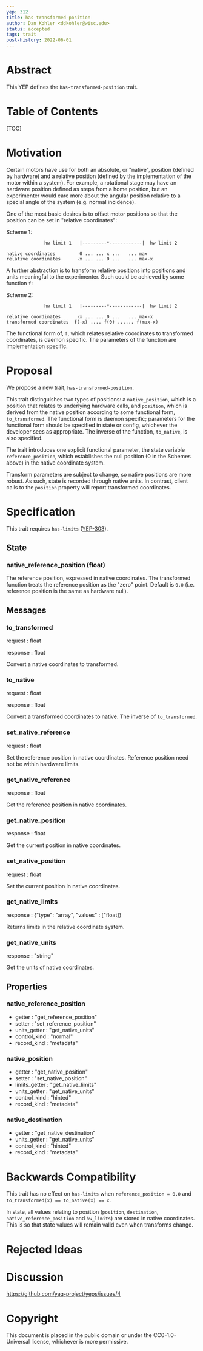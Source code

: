 ```yaml
---
yep: 312
title: has-transformed-position
author: Dan Kohler <ddkohler@wisc.edu>
status: accepted
tags: trait
post-history: 2022-06-01
---
```


# Abstract

This YEP defines the `has-transformed-position` trait.

# Table of Contents

[TOC]

# Motivation

Certain motors have use for both an absolute, or "native", position (defined by hardware) and a relative position (defined by the implementation of the motor within a system).
For example, a rotational stage may have an hardware position defined as steps from a home position, but an experimenter would care more about the angular position relative to a special angle of the system (e.g. normal incidence).

One of the most basic desires is to offset motor positions so that the position can be set in "relative coordinates":

Scheme 1:
```
              hw limit 1   |---------*------------|  hw limit 2

native coordinates         0 ... ... x ...   ... max
relative coordinates      -x ... ... 0 ...   ... max-x
```

A further abstraction is to transform relative positions into positions and units meaningful to the experimenter.  Such could be achieved by some function `f`:

Scheme 2:
```
              hw limit 1   |---------*------------|  hw limit 2

relative coordinates      -x ... ... 0 ...   ... max-x
transformed coordinates  f(-x) .... f(0) ...... f(max-x)
```

The functional form of, `f`, which relates relative coordinates to transformed coordinates, is daemon specific.
The parameters of the function are implementation specific.

# Proposal

We propose a new trait, `has-transformed-position`.

This trait distinguishes two types of positions: a `native_position`, which is a position that relates to underlying hardware calls, and `position`, which is derived from the native position according to some functional form, `to_transformed`.
The functional form is daemon specific; parameters for the functional form should be specified in state or config, whichever the developer sees as appropriate.
The inverse of the function, `to_native`, is also specified.

The trait introduces one explicit functional parameter, the state variable `reference_position`, which establishes the null position (0 in the Schemes above) in the native coordinate system.

Transform parameters are subject to change, so native positions are more robust.  As such, state is recorded through native units.
In contrast, client calls to the `position` property will report transformed coordinates.

# Specification

This trait requires `has-limits` (<a href="../303">YEP-303</a>).

## State

### native_reference_position (float)

The reference position, expressed in native coordinates.
The transformed function treats the reference position as the "zero" point.
Default is `0.0` (i.e. reference position is the same as hardware null).

## Messages

### to_transformed

request : float

response : float

Convert a native coordinates to transformed.

### to_native

request : float

response : float

Convert a transformed coordinates to native.
The inverse of `to_transformed`.

### set_native_reference

request : float

Set the reference position in native coordinates.
Reference position need not be within hardware limits.

### get_native_reference

response : float

Get the reference position in native coordinates.

### get_native_position

response : float

Get the current position in native coordinates.

### set_native_position

request : float

Set the current position in native coordinates.

### get_native_limits

response : {"type": "array", "values" : ["float]}

Returns limits in the relative coordinate system.

### get_native_units

response : "string"

Get the units of native coordinates.

## Properties

### native_reference_position

* getter : "get_reference_position"
* setter : "set_reference_position"
* units_getter : "get_native_units"
* control_kind : "normal"
* record_kind : "metadata"

### native_position

* getter : "get_native_position"
* setter : "set_native_position"
* limits_getter : "get_native_limits"
* units_getter : "get_native_units"
* control_kind : "hinted"
* record_kind : "metadata"

### native_destination

* getter : "get_native_destination"
* units_getter : "get_native_units"
* control_kind : "hinted"
* record_kind : "metadata"

# Backwards Compatibility

This trait has no effect on `has-limits` when `reference_position = 0.0` and `to_transformed(x) == to_native(x) == x`.

In state, all values relating to position (`position`, `destination`, `native_reference_position` and `hw_limits`) are stored in native coordinates.
This is so that state values will remain valid even when transforms change.

# Rejected Ideas

# Discussion

https://github.com/yaq-project/yeps/issues/4

# Copyright

This document is placed in the public domain or under the CC0-1.0-Universal license, whichever is more permissive.

